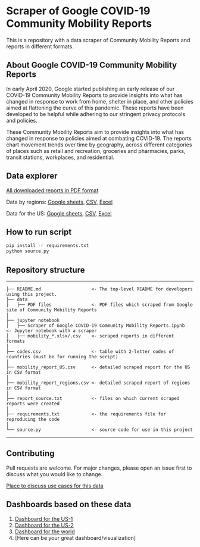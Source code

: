 # Scraper of Google COVID-19 Community Mobility Reports
This is a repository with a data scraper of Community Mobility Reports and reports in different formats.

## About Google COVID-19 Community Mobility Reports
In early April 2020, Google started publishing an early release of our COVID-19 Community Mobility Reports to provide insights into what has changed in response to work from home, shelter in place, and other policies aimed at flattening the curve of this pandemic. These reports have been developed to be helpful while adhering to our stringent privacy protocols and policies. 

These Community Mobility Reports aim to provide insights into what has changed in response to policies aimed at combating COVID-19. The reports chart movement trends over time by geography, across different categories of places such as retail and recreation, groceries and pharmacies, parks, transit stations, workplaces, and residential.

## Data explorer
[All downloaded reports in PDF format](data)

Data by regions: [Google sheets](https://docs.google.com/spreadsheets/d/1fuV8AKwSjIh9Pswb_XTC0UFaoFPMBbz9YHAZ8TScAQc/edit#gid=1171841841), [CSV](mobility_report_regions.csv), [Excel](jupyter%20notebook/mobility_report_regions.xlsx)

Data for the US: [Google sheets](https://docs.google.com/spreadsheets/d/1pxuTu10uO7MsBaKA554XSuCpnF--FTqwdnl_sUHfWro/edit#gid=265926435), [CSV](mobility_report_US.csv), [Excel](jupyter%20notebook/mobility_report_US.csv)

## How to run script
```bash
pip install -r requirements.txt
python source.py
```
## Repository structure
------------

    ├── README.md                   <- The top-level README for developers using this project.
    ├── data
    │   ├── PDF files               <- PDF files which scraped from Google site of Community Mobility Reports
    │
    ├── jupyter notebook
    │   ├── Scraper of Google COVID-19 Community Mobility Reports.ipynb      <- Jupyter notebook with a scraper 
    │   ├── mobility_*.xlsx/.csv    <- scraped reports in different formats
    │
    ├── codes.csv                   <- table with 2-letter codes of countries (must be for running the script)
    │
    ├── mobility_report_US.csv      <- detailed scraped report for the US in CSV format
    │
    ├── mobility_report_regions.csv <- detailed scraped report of regions in CSV format
    │
    ├── report_source.txt           <- files on which current scraped reports were created
    │
    ├── requirements.txt            <- the requirements file for reproducing the code
    │
    └── source.py                   <- source code for use in this project

--------

## Contributing
Pull requests are welcome. For major changes, please open an issue first to discuss what you would like to change. 

[Place to discuss use cases for this data](https://github.com/ActiveConclusion/COVID19_mobility/issues/4)

## Dashboards based on these data
1. [Dashboard for the US-1](https://public.tableau.com/profile/karl3594#!/vizhome/State-by-StateCOVID-19MobilityChanges/ChangesbyState)
2. [Dashboard for the US-2](https://public.tableau.com/profile/sky.quintin#!/vizhome/Mobilitydata/CommunityMobility)
3. [Dashboard for the world](https://public.tableau.com/profile/ryansoares#!/vizhome/COVID-19CommunityMobility/Dashboard1)
4. [Here can be your great dashboard/visualization]
